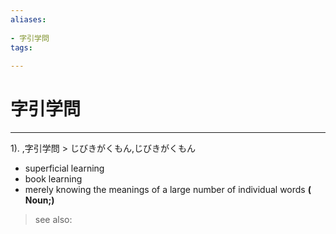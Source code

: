```yaml
---
aliases:
    
- 字引学問
tags:
    
---
```


# 字引学問
---
1).
,字引学問 > じびきがくもん,じびきがくもん

- superficial learning
- book learning
- merely knowing the meanings of a large number of individual words
**( Noun;)**
> see also: 
            